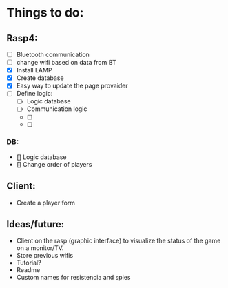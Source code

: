# Things to do:


## Rasp4:
- [ ] Bluetooth communication
- [ ] change wifi based on data from BT
- [x] Install LAMP
- [x] Create database
- [x] Easy way to update the page provaider
- [ ] Define logic:
    - [ ] Logic database
    - [ ] Communication logic
    - [ ] 
    - [ ] 

### DB:
- [] Logic database
- [] Change order of players



## Client:
- Create a player form











## Ideas/future:
- Client on the rasp (graphic interface) to visualize the status of the game on a monitor/TV.
- Store previous wifis
- Tutorial?
- Readme
- Custom names for resistencia and spies 